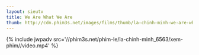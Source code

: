 ```yaml
---
layout: sieutv
title: We Are What We Are
thumb: http://cdn.phim3s.net/images/films/thumb/la-chinh-minh-we-are-what-we-are-2013.jpg
---
```

{% include jwpadv src='//phim3s.net/phim-le/la-chinh-minh_6563/xem-phim//video.mp4' %}